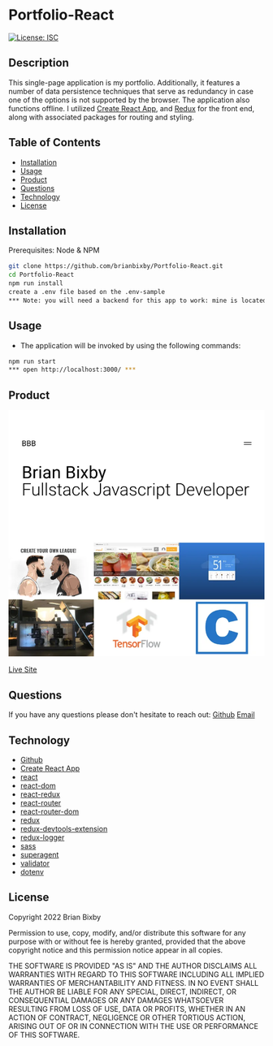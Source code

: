 # Portfolio-React

[![License: ISC](https://img.shields.io/badge/License-ISC-blue.svg)](https://opensource.org/licenses/ISC)

## Description

This single-page application is my portfolio. Additionally, it features a number of data persistence techniques that serve as redundancy in case one of the options is not supported by the browser. The application also functions offline. I utilized [Create React App](https://create-react-app.dev/), and [Redux](https://redux.js.org/) for the front end, along with associated packages for routing and styling.

## Table of Contents

- [Installation](#installation)
- [Usage](#usage)
- [Product](#product)
- [Questions](#questions)
- [Technology](#technology)
- [License](#license)

## Installation

Prerequisites: Node & NPM

```bash
git clone https://github.com/brianbixby/Portfolio-React.git
cd Portfolio-React
npm run install
create a .env file based on the .env-sample
*** Note: you will need a backend for this app to work: mine is located at: https://github.com/brianbixby/portfolio-backend ***
```

## Usage

- The application will be invoked by using the following commands:

```bash
npm run start
*** open http://localhost:3000/ ***
```

## Product

![A screen shot of my portfolio site.](./src/components/assetts/siteImage.png)

[Live Site](https://intense-spire-62825.herokuapp.com/)

## Questions

If you have any questions please don't hesitate to reach out:
[Github](https://github.com/brianbixby)
[Email](mailto:brianbixby0@gmail.com)

## Technology

- [Github](https://github.com/brianbixby/Progressive-Web-App-Text-Editor)
- [Create React App](https://create-react-app.dev/)
- [react](https://reactjs.org/)
- [react-dom](https://reactjs.org/docs/react-dom.html)
- [react-redux](https://react-redux.js.org/)
- [react-router](https://reactrouter.com/)
- [react-router-dom](https://www.npmjs.com/package/react-router-dom)
- [redux](https://redux.js.org/)
- [redux-devtools-extension](https://www.npmjs.com/package/redux-devtools-extension)
- [redux-logger](https://www.npmjs.com/package/redux-logger)
- [sass](https://www.npmjs.com/package/sass)
- [superagent](https://www.npmjs.com/package/superagent)
- [validator](https://www.npmjs.com/package/validator)
- [dotenv](https://www.npmjs.com/package/dotenv)

## License

Copyright 2022 Brian Bixby

Permission to use, copy, modify, and/or distribute this software for any purpose with or without fee is hereby granted, provided that the above copyright notice and this permission notice appear in all copies.

THE SOFTWARE IS PROVIDED "AS IS" AND THE AUTHOR DISCLAIMS ALL WARRANTIES WITH REGARD TO THIS SOFTWARE INCLUDING ALL IMPLIED WARRANTIES OF MERCHANTABILITY AND FITNESS. IN NO EVENT SHALL THE AUTHOR BE LIABLE FOR ANY SPECIAL, DIRECT, INDIRECT, OR CONSEQUENTIAL DAMAGES OR ANY DAMAGES WHATSOEVER RESULTING FROM LOSS OF USE, DATA OR PROFITS, WHETHER IN AN ACTION OF CONTRACT, NEGLIGENCE OR OTHER TORTIOUS ACTION, ARISING OUT OF OR IN CONNECTION WITH THE USE OR PERFORMANCE OF THIS SOFTWARE.
